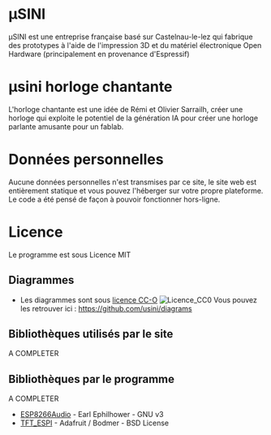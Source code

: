 # µSINI

µSINI est une entreprise française basé sur Castelnau-le-lez qui fabrique des prototypes à l'aide de l'impression 3D et du matériel électronique Open Hardware (principalement en provenance d'Espressif)

# µsini horloge chantante

L'horloge chantante est une idée de Rémi et Olivier Sarrailh, créer une horloge qui exploite le potentiel de la génération IA pour créer une horloge parlante amusante pour un fablab.

# Données personnelles
Aucune données personnelles n'est transmises par ce site, le site web est entièrement statique et vous pouvez l'héberger sur votre propre plateforme.
Le code a été pensé de façon à pouvoir fonctionner hors-ligne.

# Licence
Le programme est sous Licence MIT

## Diagrammes

* Les diagrammes sont sous [licence CC-O](https://fr.wikipedia.org/wiki/Licence_CC0)
![Licence_CC0](custom/images/CC_Zero_badge.svg.png)
Vous pouvez les retrouver ici : https://github.com/usini/diagrams

## Bibliothèques utilisés par le site
A COMPLETER   

## Bibliothèques par le programme
A COMPLETER   
* [ESP8266Audio](https://github.com/earlephilhower/ESP8266Audio/blob/master/LICENSE) - Earl Ephilhower - GNU v3
* [TFT_ESPI](https://github.com/Bodmer/TFT_eSPI) - Adafruit / Bodmer - BSD License
